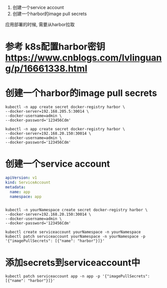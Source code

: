 1. 创建一个service account
2. 创建一个harbor的image pull secrets

应用部署的时候, 需要从harbor拉取

# 参考  k8s配置harbor密钥 https://www.cnblogs.com/lvlinguang/p/16661338.html


# 创建一个harbor的image pull secrets

```shell
kubectl -n app create secret docker-registry harbor \
--docker-server=192.168.205.5:30014 \
--docker-username=admin \
--docker-password='123456Cdm'
```

```shell
kubectl -n app create secret docker-registry harbor \
--docker-server=192.168.20.150:30014 \
--docker-username=admin \
--docker-password='123456Cdm'
```

# 创建一个service account
```yaml
apiVersion: v1
kind: ServiceAccount
metadata:
  name: app
  namespace: app

```
```shell

kubectl -n yourNamespace create secret docker-registry harbor \
--docker-server=192.168.20.150:30014 \
--docker-username=admin \
--docker-password='123456Cdm'

kubectl create serviceaccount yourNamespace -n yourNamespace
kubectl patch serviceaccount yourNamespace -n yourNamespace -p '{"imagePullSecrets": [{"name": "harbor"}]}'
```
# 添加secrets到serviceaccount中 
```shell
kubectl patch serviceaccount app -n app -p '{"imagePullSecrets": [{"name": "harbor"}]}'
```
